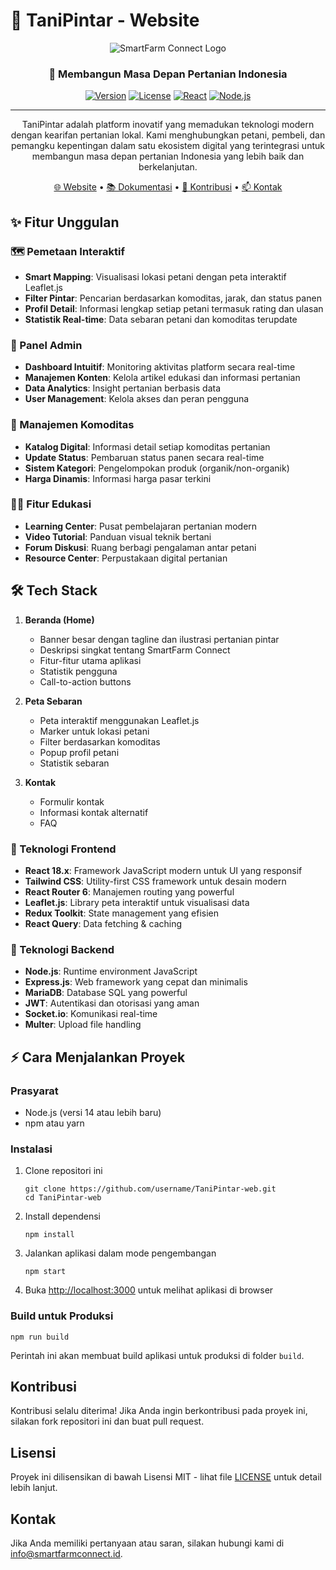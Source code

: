 # 🌾 TaniPintar - Website

<div align="center">
  
![SmartFarm Connect Logo](bia-smartfarm-web/src/assets/images/logo.png)

### 🚀 Membangun Masa Depan Pertanian Indonesia

[![Version](https://img.shields.io/badge/version-1.0.0-blue.svg)](https://github.com/OwlDane/TaniPintar-web)
[![License](https://img.shields.io/badge/license-MIT-green.svg)](LICENSE)
[![React](https://img.shields.io/badge/React-18.x-61DAFB.svg)](https://reactjs.org/)
[![Node.js](https://img.shields.io/badge/Node.js-14.x-339933.svg)](https://nodejs.org/)

---

TaniPintar adalah platform inovatif yang memadukan teknologi modern dengan kearifan pertanian lokal. Kami menghubungkan petani, pembeli, dan pemangku kepentingan dalam satu ekosistem digital yang terintegrasi untuk membangun masa depan pertanian Indonesia yang lebih baik dan berkelanjutan.

[🌐 Website](https://tanipintar.id) • [📚 Dokumentasi](docs/) • [🤝 Kontribusi](CONTRIBUTING.md) • [📫 Kontak](mailto:info@tanipintar.id)

</div>

## ✨ Fitur Unggulan

### 🗺️ Pemetaan Interaktif
- **Smart Mapping**: Visualisasi lokasi petani dengan peta interaktif Leaflet.js
- **Filter Pintar**: Pencarian berdasarkan komoditas, jarak, dan status panen
- **Profil Detail**: Informasi lengkap setiap petani termasuk rating dan ulasan
- **Statistik Real-time**: Data sebaran petani dan komoditas terupdate

### 📱 Panel Admin
- **Dashboard Intuitif**: Monitoring aktivitas platform secara real-time
- **Manajemen Konten**: Kelola artikel edukasi dan informasi pertanian
- **Data Analytics**: Insight pertanian berbasis data
- **User Management**: Kelola akses dan peran pengguna

### 🌾 Manajemen Komoditas
- **Katalog Digital**: Informasi detail setiap komoditas pertanian
- **Update Status**: Pembaruan status panen secara real-time
- **Sistem Kategori**: Pengelompokan produk (organik/non-organik)
- **Harga Dinamis**: Informasi harga pasar terkini

### 👨‍🌾 Fitur Edukasi
- **Learning Center**: Pusat pembelajaran pertanian modern
- **Video Tutorial**: Panduan visual teknik bertani
- **Forum Diskusi**: Ruang berbagi pengalaman antar petani
- **Resource Center**: Perpustakaan digital pertanian

## 🛠️ Tech Stack

1. **Beranda (Home)**
   - Banner besar dengan tagline dan ilustrasi pertanian pintar
   - Deskripsi singkat tentang SmartFarm Connect
   - Fitur-fitur utama aplikasi
   - Statistik pengguna
   - Call-to-action buttons

2. **Peta Sebaran**
   - Peta interaktif menggunakan Leaflet.js
   - Marker untuk lokasi petani
   - Filter berdasarkan komoditas
   - Popup profil petani
   - Statistik sebaran

3. **Kontak**
   - Formulir kontak
   - Informasi kontak alternatif
   - FAQ

### 🎯 Teknologi Frontend
- **React 18.x**: Framework JavaScript modern untuk UI yang responsif
- **Tailwind CSS**: Utility-first CSS framework untuk desain modern
- **React Router 6**: Manajemen routing yang powerful
- **Leaflet.js**: Library peta interaktif untuk visualisasi data
- **Redux Toolkit**: State management yang efisien
- **React Query**: Data fetching & caching

### 🔧 Teknologi Backend
- **Node.js**: Runtime environment JavaScript
- **Express.js**: Web framework yang cepat dan minimalis
- **MariaDB**: Database SQL yang powerful
- **JWT**: Autentikasi dan otorisasi yang aman
- **Socket.io**: Komunikasi real-time
- **Multer**: Upload file handling

## ⚡ Cara Menjalankan Proyek

### Prasyarat

- Node.js (versi 14 atau lebih baru)
- npm atau yarn

### Instalasi

1. Clone repositori ini
   ```
   git clone https://github.com/username/TaniPintar-web.git
   cd TaniPintar-web
   ```

2. Install dependensi
   ```
   npm install
   ```

3. Jalankan aplikasi dalam mode pengembangan
   ```
   npm start
   ```

4. Buka [http://localhost:3000](http://localhost:3000) untuk melihat aplikasi di browser

### Build untuk Produksi

```
npm run build
```

Perintah ini akan membuat build aplikasi untuk produksi di folder `build`.

## Kontribusi

Kontribusi selalu diterima! Jika Anda ingin berkontribusi pada proyek ini, silakan fork repositori ini dan buat pull request.

## Lisensi

Proyek ini dilisensikan di bawah Lisensi MIT - lihat file [LICENSE](LICENSE) untuk detail lebih lanjut.

## Kontak

Jika Anda memiliki pertanyaan atau saran, silakan hubungi kami di info@smartfarmconnect.id.
